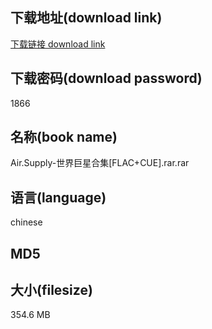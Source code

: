 ## 下载地址(download link)
[下载链接 download link](https://voluble-croquembouche-d321dc.netlify.app/?s=Air.Supply-%E4%B8%96%E7%95%8C%E5%B7%A8%E6%98%9F%E5%90%88%E9%9B%86%5BFLAC%2BCUE%5D.rar)

## 下载密码(download password)
1866

## 名称(book name)
Air.Supply-世界巨星合集[FLAC+CUE].rar.rar

## 语言(language)
chinese

## MD5


## 大小(filesize)
354.6 MB
